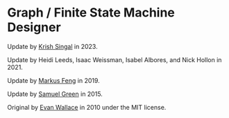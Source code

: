 # Graph / Finite State Machine Designer

Update by [Krish Singal](https://krishsingal.github.io) in 2023.

Update by Heidi Leeds, Isaac Weissman, Isabel Albores, and Nick Hollon in 2021. 

Update by [Markus Feng](https://markusfeng.com) in 2019.

Update by [Samuel Green](http://sa.muel.green/fsm/) in 2015.

Original by [Evan Wallace](http://madebyevan.com/fsm) in 2010 under the MIT license.
